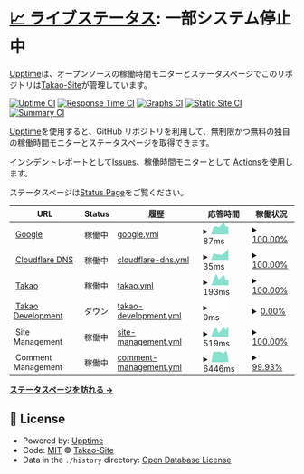 # [📈 ライブステータス](https://monitor.takao.eu.org): <!--live status--> **一部システム停止中**

[Upptime](https://github.com/upptime/upptime)は、オープンソースの稼働時間モニターとステータスページでこのリポジトリは[Takao-Site](https://monitor.takao.eu.org)が管理しています。

[![Uptime CI](https://github.com/Takao-Site/monitor.takao.eu.org/workflows/Uptime%20CI/badge.svg)](https://github.com/Takao-Site/monitor.takao.eu.org/actions?query=workflow%3A%22Uptime+CI%22)
[![Response Time CI](https://github.com/Takao-Site/monitor.takao.eu.org/workflows/Response%20Time%20CI/badge.svg)](https://github.com/Takao-Site/monitor.takao.eu.org/actions?query=workflow%3A%22Response+Time+CI%22)
[![Graphs CI](https://github.com/Takao-Site/monitor.takao.eu.org/workflows/Graphs%20CI/badge.svg)](https://github.com/Takao-Site/monitor.takao.eu.org/actions?query=workflow%3A%22Graphs+CI%22)
[![Static Site CI](https://github.com/Takao-Site/monitor.takao.eu.org/workflows/Static%20Site%20CI/badge.svg)](https://github.com/Takao-Site/monitor.takao.eu.org/actions?query=workflow%3A%22Static+Site+CI%22)
[![Summary CI](https://github.com/Takao-Site/monitor.takao.eu.org/workflows/Summary%20CI/badge.svg)](https://github.com/Takao-Site/monitor.takao.eu.org/actions?query=workflow%3A%22Summary+CI%22)

[Upptime](https://upptime.js.org)を使用すると、GitHub リポジトリを利用して、無制限かつ無料の独自の稼働時間モニターとステータスページを取得できます。

インシデントレポートとして[Issues](https://github.com/Takao-Site/monitor.takao.eu.org/issues)、稼働時間モニターとして [Actions](https://github.com/Takao-Site/monitor.takao.eu.org/actions)を使用します。

ステータスページは[Status Page](https://monitor.takao.eu.org)をご覧ください。

<!--start: status pages-->
<!-- This summary is generated by Upptime (https://github.com/upptime/upptime) -->
<!-- Do not edit this manually, your changes will be overwritten -->
<!-- prettier-ignore -->
| URL | Status | 履歴 | 応答時間 | 稼働状況 |
| --- | ------ | ------- | ------------- | ------ |
| <img alt="" src="https://icons.duckduckgo.com/ip3/www.google.com.ico" height="13"> [Google](https://www.google.com) | 稼働中 | [google.yml](https://github.com/Takao-site/monitor.takao.eu.org/commits/HEAD/history/google.yml) | <details><summary><img alt="応答時間のグラフ" src="./graphs/google/response-time-week.png" height="20"> 87ms</summary><br><a href="https://monitor.takao.eu.org/history/google"><img alt="応答時間 102" src="https://img.shields.io/endpoint?url=https%3A%2F%2Fraw.githubusercontent.com%2FTakao-site%2Fmonitor.takao.eu.org%2FHEAD%2Fapi%2Fgoogle%2Fresponse-time.json"></a><br><a href="https://monitor.takao.eu.org/history/google"><img alt="1日の応答時間 80" src="https://img.shields.io/endpoint?url=https%3A%2F%2Fraw.githubusercontent.com%2FTakao-site%2Fmonitor.takao.eu.org%2FHEAD%2Fapi%2Fgoogle%2Fresponse-time-day.json"></a><br><a href="https://monitor.takao.eu.org/history/google"><img alt="1週間の応答時間 87" src="https://img.shields.io/endpoint?url=https%3A%2F%2Fraw.githubusercontent.com%2FTakao-site%2Fmonitor.takao.eu.org%2FHEAD%2Fapi%2Fgoogle%2Fresponse-time-week.json"></a><br><a href="https://monitor.takao.eu.org/history/google"><img alt="1ヶ月の応答時間 89" src="https://img.shields.io/endpoint?url=https%3A%2F%2Fraw.githubusercontent.com%2FTakao-site%2Fmonitor.takao.eu.org%2FHEAD%2Fapi%2Fgoogle%2Fresponse-time-month.json"></a><br><a href="https://monitor.takao.eu.org/history/google"><img alt="1年間の応答時間 102" src="https://img.shields.io/endpoint?url=https%3A%2F%2Fraw.githubusercontent.com%2FTakao-site%2Fmonitor.takao.eu.org%2FHEAD%2Fapi%2Fgoogle%2Fresponse-time-year.json"></a></details> | <details><summary><a href="https://monitor.takao.eu.org/history/google">100.00%</a></summary><a href="https://monitor.takao.eu.org/history/google"><img alt="稼働状況 100.00%" src="https://img.shields.io/endpoint?url=https%3A%2F%2Fraw.githubusercontent.com%2FTakao-site%2Fmonitor.takao.eu.org%2FHEAD%2Fapi%2Fgoogle%2Fuptime.json"></a><br><a href="https://monitor.takao.eu.org/history/google"><img alt="１日の稼働状況 100.00%" src="https://img.shields.io/endpoint?url=https%3A%2F%2Fraw.githubusercontent.com%2FTakao-site%2Fmonitor.takao.eu.org%2FHEAD%2Fapi%2Fgoogle%2Fuptime-day.json"></a><br><a href="https://monitor.takao.eu.org/history/google"><img alt="1週間の稼働状況 100.00%" src="https://img.shields.io/endpoint?url=https%3A%2F%2Fraw.githubusercontent.com%2FTakao-site%2Fmonitor.takao.eu.org%2FHEAD%2Fapi%2Fgoogle%2Fuptime-week.json"></a><br><a href="https://monitor.takao.eu.org/history/google"><img alt="1ヶ月の稼働状況 100.00%" src="https://img.shields.io/endpoint?url=https%3A%2F%2Fraw.githubusercontent.com%2FTakao-site%2Fmonitor.takao.eu.org%2FHEAD%2Fapi%2Fgoogle%2Fuptime-month.json"></a><br><a href="https://monitor.takao.eu.org/history/google"><img alt="１年間の稼働状況 100.00%" src="https://img.shields.io/endpoint?url=https%3A%2F%2Fraw.githubusercontent.com%2FTakao-site%2Fmonitor.takao.eu.org%2FHEAD%2Fapi%2Fgoogle%2Fuptime-year.json"></a></details>
| <img alt="" src="https://icons.duckduckgo.com/ip3/null.ico" height="13"> [Cloudflare DNS](1.1.1.1) | 稼働中 | [cloudflare-dns.yml](https://github.com/Takao-site/monitor.takao.eu.org/commits/HEAD/history/cloudflare-dns.yml) | <details><summary><img alt="応答時間のグラフ" src="./graphs/cloudflare-dns/response-time-week.png" height="20"> 35ms</summary><br><a href="https://monitor.takao.eu.org/history/cloudflare-dns"><img alt="応答時間 623" src="https://img.shields.io/endpoint?url=https%3A%2F%2Fraw.githubusercontent.com%2FTakao-site%2Fmonitor.takao.eu.org%2FHEAD%2Fapi%2Fcloudflare-dns%2Fresponse-time.json"></a><br><a href="https://monitor.takao.eu.org/history/cloudflare-dns"><img alt="1日の応答時間 59" src="https://img.shields.io/endpoint?url=https%3A%2F%2Fraw.githubusercontent.com%2FTakao-site%2Fmonitor.takao.eu.org%2FHEAD%2Fapi%2Fcloudflare-dns%2Fresponse-time-day.json"></a><br><a href="https://monitor.takao.eu.org/history/cloudflare-dns"><img alt="1週間の応答時間 35" src="https://img.shields.io/endpoint?url=https%3A%2F%2Fraw.githubusercontent.com%2FTakao-site%2Fmonitor.takao.eu.org%2FHEAD%2Fapi%2Fcloudflare-dns%2Fresponse-time-week.json"></a><br><a href="https://monitor.takao.eu.org/history/cloudflare-dns"><img alt="1ヶ月の応答時間 55" src="https://img.shields.io/endpoint?url=https%3A%2F%2Fraw.githubusercontent.com%2FTakao-site%2Fmonitor.takao.eu.org%2FHEAD%2Fapi%2Fcloudflare-dns%2Fresponse-time-month.json"></a><br><a href="https://monitor.takao.eu.org/history/cloudflare-dns"><img alt="1年間の応答時間 623" src="https://img.shields.io/endpoint?url=https%3A%2F%2Fraw.githubusercontent.com%2FTakao-site%2Fmonitor.takao.eu.org%2FHEAD%2Fapi%2Fcloudflare-dns%2Fresponse-time-year.json"></a></details> | <details><summary><a href="https://monitor.takao.eu.org/history/cloudflare-dns">100.00%</a></summary><a href="https://monitor.takao.eu.org/history/cloudflare-dns"><img alt="稼働状況 100.00%" src="https://img.shields.io/endpoint?url=https%3A%2F%2Fraw.githubusercontent.com%2FTakao-site%2Fmonitor.takao.eu.org%2FHEAD%2Fapi%2Fcloudflare-dns%2Fuptime.json"></a><br><a href="https://monitor.takao.eu.org/history/cloudflare-dns"><img alt="１日の稼働状況 100.00%" src="https://img.shields.io/endpoint?url=https%3A%2F%2Fraw.githubusercontent.com%2FTakao-site%2Fmonitor.takao.eu.org%2FHEAD%2Fapi%2Fcloudflare-dns%2Fuptime-day.json"></a><br><a href="https://monitor.takao.eu.org/history/cloudflare-dns"><img alt="1週間の稼働状況 100.00%" src="https://img.shields.io/endpoint?url=https%3A%2F%2Fraw.githubusercontent.com%2FTakao-site%2Fmonitor.takao.eu.org%2FHEAD%2Fapi%2Fcloudflare-dns%2Fuptime-week.json"></a><br><a href="https://monitor.takao.eu.org/history/cloudflare-dns"><img alt="1ヶ月の稼働状況 100.00%" src="https://img.shields.io/endpoint?url=https%3A%2F%2Fraw.githubusercontent.com%2FTakao-site%2Fmonitor.takao.eu.org%2FHEAD%2Fapi%2Fcloudflare-dns%2Fuptime-month.json"></a><br><a href="https://monitor.takao.eu.org/history/cloudflare-dns"><img alt="１年間の稼働状況 100.00%" src="https://img.shields.io/endpoint?url=https%3A%2F%2Fraw.githubusercontent.com%2FTakao-site%2Fmonitor.takao.eu.org%2FHEAD%2Fapi%2Fcloudflare-dns%2Fuptime-year.json"></a></details>
| <img alt="" src="https://icons.duckduckgo.com/ip3/takao.eu.org.ico" height="13"> [Takao](https://takao.eu.org) | 稼働中 | [takao.yml](https://github.com/Takao-site/monitor.takao.eu.org/commits/HEAD/history/takao.yml) | <details><summary><img alt="応答時間のグラフ" src="./graphs/takao/response-time-week.png" height="20"> 193ms</summary><br><a href="https://monitor.takao.eu.org/history/takao"><img alt="応答時間 230" src="https://img.shields.io/endpoint?url=https%3A%2F%2Fraw.githubusercontent.com%2FTakao-site%2Fmonitor.takao.eu.org%2FHEAD%2Fapi%2Ftakao%2Fresponse-time.json"></a><br><a href="https://monitor.takao.eu.org/history/takao"><img alt="1日の応答時間 147" src="https://img.shields.io/endpoint?url=https%3A%2F%2Fraw.githubusercontent.com%2FTakao-site%2Fmonitor.takao.eu.org%2FHEAD%2Fapi%2Ftakao%2Fresponse-time-day.json"></a><br><a href="https://monitor.takao.eu.org/history/takao"><img alt="1週間の応答時間 193" src="https://img.shields.io/endpoint?url=https%3A%2F%2Fraw.githubusercontent.com%2FTakao-site%2Fmonitor.takao.eu.org%2FHEAD%2Fapi%2Ftakao%2Fresponse-time-week.json"></a><br><a href="https://monitor.takao.eu.org/history/takao"><img alt="1ヶ月の応答時間 332" src="https://img.shields.io/endpoint?url=https%3A%2F%2Fraw.githubusercontent.com%2FTakao-site%2Fmonitor.takao.eu.org%2FHEAD%2Fapi%2Ftakao%2Fresponse-time-month.json"></a><br><a href="https://monitor.takao.eu.org/history/takao"><img alt="1年間の応答時間 230" src="https://img.shields.io/endpoint?url=https%3A%2F%2Fraw.githubusercontent.com%2FTakao-site%2Fmonitor.takao.eu.org%2FHEAD%2Fapi%2Ftakao%2Fresponse-time-year.json"></a></details> | <details><summary><a href="https://monitor.takao.eu.org/history/takao">100.00%</a></summary><a href="https://monitor.takao.eu.org/history/takao"><img alt="稼働状況 99.40%" src="https://img.shields.io/endpoint?url=https%3A%2F%2Fraw.githubusercontent.com%2FTakao-site%2Fmonitor.takao.eu.org%2FHEAD%2Fapi%2Ftakao%2Fuptime.json"></a><br><a href="https://monitor.takao.eu.org/history/takao"><img alt="１日の稼働状況 100.00%" src="https://img.shields.io/endpoint?url=https%3A%2F%2Fraw.githubusercontent.com%2FTakao-site%2Fmonitor.takao.eu.org%2FHEAD%2Fapi%2Ftakao%2Fuptime-day.json"></a><br><a href="https://monitor.takao.eu.org/history/takao"><img alt="1週間の稼働状況 100.00%" src="https://img.shields.io/endpoint?url=https%3A%2F%2Fraw.githubusercontent.com%2FTakao-site%2Fmonitor.takao.eu.org%2FHEAD%2Fapi%2Ftakao%2Fuptime-week.json"></a><br><a href="https://monitor.takao.eu.org/history/takao"><img alt="1ヶ月の稼働状況 100.00%" src="https://img.shields.io/endpoint?url=https%3A%2F%2Fraw.githubusercontent.com%2FTakao-site%2Fmonitor.takao.eu.org%2FHEAD%2Fapi%2Ftakao%2Fuptime-month.json"></a><br><a href="https://monitor.takao.eu.org/history/takao"><img alt="１年間の稼働状況 99.40%" src="https://img.shields.io/endpoint?url=https%3A%2F%2Fraw.githubusercontent.com%2FTakao-site%2Fmonitor.takao.eu.org%2FHEAD%2Fapi%2Ftakao%2Fuptime-year.json"></a></details>
| <img alt="" src="https://icons.duckduckgo.com/ip3/dev.takao.eu.org.ico" height="13"> [Takao Development](https://dev.takao.eu.org) | ダウン | [takao-development.yml](https://github.com/Takao-site/monitor.takao.eu.org/commits/HEAD/history/takao-development.yml) | <details><summary><img alt="応答時間のグラフ" src="./graphs/takao-development/response-time-week.png" height="20"> 0ms</summary><br><a href="https://monitor.takao.eu.org/history/takao-development"><img alt="応答時間 229" src="https://img.shields.io/endpoint?url=https%3A%2F%2Fraw.githubusercontent.com%2FTakao-site%2Fmonitor.takao.eu.org%2FHEAD%2Fapi%2Ftakao-development%2Fresponse-time.json"></a><br><a href="https://monitor.takao.eu.org/history/takao-development"><img alt="1日の応答時間 0" src="https://img.shields.io/endpoint?url=https%3A%2F%2Fraw.githubusercontent.com%2FTakao-site%2Fmonitor.takao.eu.org%2FHEAD%2Fapi%2Ftakao-development%2Fresponse-time-day.json"></a><br><a href="https://monitor.takao.eu.org/history/takao-development"><img alt="1週間の応答時間 0" src="https://img.shields.io/endpoint?url=https%3A%2F%2Fraw.githubusercontent.com%2FTakao-site%2Fmonitor.takao.eu.org%2FHEAD%2Fapi%2Ftakao-development%2Fresponse-time-week.json"></a><br><a href="https://monitor.takao.eu.org/history/takao-development"><img alt="1ヶ月の応答時間 0" src="https://img.shields.io/endpoint?url=https%3A%2F%2Fraw.githubusercontent.com%2FTakao-site%2Fmonitor.takao.eu.org%2FHEAD%2Fapi%2Ftakao-development%2Fresponse-time-month.json"></a><br><a href="https://monitor.takao.eu.org/history/takao-development"><img alt="1年間の応答時間 229" src="https://img.shields.io/endpoint?url=https%3A%2F%2Fraw.githubusercontent.com%2FTakao-site%2Fmonitor.takao.eu.org%2FHEAD%2Fapi%2Ftakao-development%2Fresponse-time-year.json"></a></details> | <details><summary><a href="https://monitor.takao.eu.org/history/takao-development">0.00%</a></summary><a href="https://monitor.takao.eu.org/history/takao-development"><img alt="稼働状況 37.55%" src="https://img.shields.io/endpoint?url=https%3A%2F%2Fraw.githubusercontent.com%2FTakao-site%2Fmonitor.takao.eu.org%2FHEAD%2Fapi%2Ftakao-development%2Fuptime.json"></a><br><a href="https://monitor.takao.eu.org/history/takao-development"><img alt="１日の稼働状況 0.00%" src="https://img.shields.io/endpoint?url=https%3A%2F%2Fraw.githubusercontent.com%2FTakao-site%2Fmonitor.takao.eu.org%2FHEAD%2Fapi%2Ftakao-development%2Fuptime-day.json"></a><br><a href="https://monitor.takao.eu.org/history/takao-development"><img alt="1週間の稼働状況 0.00%" src="https://img.shields.io/endpoint?url=https%3A%2F%2Fraw.githubusercontent.com%2FTakao-site%2Fmonitor.takao.eu.org%2FHEAD%2Fapi%2Ftakao-development%2Fuptime-week.json"></a><br><a href="https://monitor.takao.eu.org/history/takao-development"><img alt="1ヶ月の稼働状況 4.67%" src="https://img.shields.io/endpoint?url=https%3A%2F%2Fraw.githubusercontent.com%2FTakao-site%2Fmonitor.takao.eu.org%2FHEAD%2Fapi%2Ftakao-development%2Fuptime-month.json"></a><br><a href="https://monitor.takao.eu.org/history/takao-development"><img alt="１年間の稼働状況 37.55%" src="https://img.shields.io/endpoint?url=https%3A%2F%2Fraw.githubusercontent.com%2FTakao-site%2Fmonitor.takao.eu.org%2FHEAD%2Fapi%2Ftakao-development%2Fuptime-year.json"></a></details>
| <img alt="" src="https://icons.duckduckgo.com/ip3/null.ico" height="13"> Site Management | 稼働中 | [site-management.yml](https://github.com/Takao-site/monitor.takao.eu.org/commits/HEAD/history/site-management.yml) | <details><summary><img alt="応答時間のグラフ" src="./graphs/site-management/response-time-week.png" height="20"> 519ms</summary><br><a href="https://monitor.takao.eu.org/history/site-management"><img alt="応答時間 511" src="https://img.shields.io/endpoint?url=https%3A%2F%2Fraw.githubusercontent.com%2FTakao-site%2Fmonitor.takao.eu.org%2FHEAD%2Fapi%2Fsite-management%2Fresponse-time.json"></a><br><a href="https://monitor.takao.eu.org/history/site-management"><img alt="1日の応答時間 722" src="https://img.shields.io/endpoint?url=https%3A%2F%2Fraw.githubusercontent.com%2FTakao-site%2Fmonitor.takao.eu.org%2FHEAD%2Fapi%2Fsite-management%2Fresponse-time-day.json"></a><br><a href="https://monitor.takao.eu.org/history/site-management"><img alt="1週間の応答時間 519" src="https://img.shields.io/endpoint?url=https%3A%2F%2Fraw.githubusercontent.com%2FTakao-site%2Fmonitor.takao.eu.org%2FHEAD%2Fapi%2Fsite-management%2Fresponse-time-week.json"></a><br><a href="https://monitor.takao.eu.org/history/site-management"><img alt="1ヶ月の応答時間 558" src="https://img.shields.io/endpoint?url=https%3A%2F%2Fraw.githubusercontent.com%2FTakao-site%2Fmonitor.takao.eu.org%2FHEAD%2Fapi%2Fsite-management%2Fresponse-time-month.json"></a><br><a href="https://monitor.takao.eu.org/history/site-management"><img alt="1年間の応答時間 511" src="https://img.shields.io/endpoint?url=https%3A%2F%2Fraw.githubusercontent.com%2FTakao-site%2Fmonitor.takao.eu.org%2FHEAD%2Fapi%2Fsite-management%2Fresponse-time-year.json"></a></details> | <details><summary><a href="https://monitor.takao.eu.org/history/site-management">100.00%</a></summary><a href="https://monitor.takao.eu.org/history/site-management"><img alt="稼働状況 94.25%" src="https://img.shields.io/endpoint?url=https%3A%2F%2Fraw.githubusercontent.com%2FTakao-site%2Fmonitor.takao.eu.org%2FHEAD%2Fapi%2Fsite-management%2Fuptime.json"></a><br><a href="https://monitor.takao.eu.org/history/site-management"><img alt="１日の稼働状況 100.00%" src="https://img.shields.io/endpoint?url=https%3A%2F%2Fraw.githubusercontent.com%2FTakao-site%2Fmonitor.takao.eu.org%2FHEAD%2Fapi%2Fsite-management%2Fuptime-day.json"></a><br><a href="https://monitor.takao.eu.org/history/site-management"><img alt="1週間の稼働状況 100.00%" src="https://img.shields.io/endpoint?url=https%3A%2F%2Fraw.githubusercontent.com%2FTakao-site%2Fmonitor.takao.eu.org%2FHEAD%2Fapi%2Fsite-management%2Fuptime-week.json"></a><br><a href="https://monitor.takao.eu.org/history/site-management"><img alt="1ヶ月の稼働状況 100.00%" src="https://img.shields.io/endpoint?url=https%3A%2F%2Fraw.githubusercontent.com%2FTakao-site%2Fmonitor.takao.eu.org%2FHEAD%2Fapi%2Fsite-management%2Fuptime-month.json"></a><br><a href="https://monitor.takao.eu.org/history/site-management"><img alt="１年間の稼働状況 94.25%" src="https://img.shields.io/endpoint?url=https%3A%2F%2Fraw.githubusercontent.com%2FTakao-site%2Fmonitor.takao.eu.org%2FHEAD%2Fapi%2Fsite-management%2Fuptime-year.json"></a></details>
| <img alt="" src="https://icons.duckduckgo.com/ip3/null.ico" height="13"> Comment Management | 稼働中 | [comment-management.yml](https://github.com/Takao-site/monitor.takao.eu.org/commits/HEAD/history/comment-management.yml) | <details><summary><img alt="応答時間のグラフ" src="./graphs/comment-management/response-time-week.png" height="20"> 6446ms</summary><br><a href="https://monitor.takao.eu.org/history/comment-management"><img alt="応答時間 6104" src="https://img.shields.io/endpoint?url=https%3A%2F%2Fraw.githubusercontent.com%2FTakao-site%2Fmonitor.takao.eu.org%2FHEAD%2Fapi%2Fcomment-management%2Fresponse-time.json"></a><br><a href="https://monitor.takao.eu.org/history/comment-management"><img alt="1日の応答時間 4337" src="https://img.shields.io/endpoint?url=https%3A%2F%2Fraw.githubusercontent.com%2FTakao-site%2Fmonitor.takao.eu.org%2FHEAD%2Fapi%2Fcomment-management%2Fresponse-time-day.json"></a><br><a href="https://monitor.takao.eu.org/history/comment-management"><img alt="1週間の応答時間 6446" src="https://img.shields.io/endpoint?url=https%3A%2F%2Fraw.githubusercontent.com%2FTakao-site%2Fmonitor.takao.eu.org%2FHEAD%2Fapi%2Fcomment-management%2Fresponse-time-week.json"></a><br><a href="https://monitor.takao.eu.org/history/comment-management"><img alt="1ヶ月の応答時間 6486" src="https://img.shields.io/endpoint?url=https%3A%2F%2Fraw.githubusercontent.com%2FTakao-site%2Fmonitor.takao.eu.org%2FHEAD%2Fapi%2Fcomment-management%2Fresponse-time-month.json"></a><br><a href="https://monitor.takao.eu.org/history/comment-management"><img alt="1年間の応答時間 6104" src="https://img.shields.io/endpoint?url=https%3A%2F%2Fraw.githubusercontent.com%2FTakao-site%2Fmonitor.takao.eu.org%2FHEAD%2Fapi%2Fcomment-management%2Fresponse-time-year.json"></a></details> | <details><summary><a href="https://monitor.takao.eu.org/history/comment-management">99.93%</a></summary><a href="https://monitor.takao.eu.org/history/comment-management"><img alt="稼働状況 99.25%" src="https://img.shields.io/endpoint?url=https%3A%2F%2Fraw.githubusercontent.com%2FTakao-site%2Fmonitor.takao.eu.org%2FHEAD%2Fapi%2Fcomment-management%2Fuptime.json"></a><br><a href="https://monitor.takao.eu.org/history/comment-management"><img alt="１日の稼働状況 99.50%" src="https://img.shields.io/endpoint?url=https%3A%2F%2Fraw.githubusercontent.com%2FTakao-site%2Fmonitor.takao.eu.org%2FHEAD%2Fapi%2Fcomment-management%2Fuptime-day.json"></a><br><a href="https://monitor.takao.eu.org/history/comment-management"><img alt="1週間の稼働状況 99.93%" src="https://img.shields.io/endpoint?url=https%3A%2F%2Fraw.githubusercontent.com%2FTakao-site%2Fmonitor.takao.eu.org%2FHEAD%2Fapi%2Fcomment-management%2Fuptime-week.json"></a><br><a href="https://monitor.takao.eu.org/history/comment-management"><img alt="1ヶ月の稼働状況 99.98%" src="https://img.shields.io/endpoint?url=https%3A%2F%2Fraw.githubusercontent.com%2FTakao-site%2Fmonitor.takao.eu.org%2FHEAD%2Fapi%2Fcomment-management%2Fuptime-month.json"></a><br><a href="https://monitor.takao.eu.org/history/comment-management"><img alt="１年間の稼働状況 99.25%" src="https://img.shields.io/endpoint?url=https%3A%2F%2Fraw.githubusercontent.com%2FTakao-site%2Fmonitor.takao.eu.org%2FHEAD%2Fapi%2Fcomment-management%2Fuptime-year.json"></a></details>

<!--end: status pages-->

[**ステータスページを訪れる →**](https://monitor.takao.eu.org)

## 📄 License

- Powered by: [Upptime](https://github.com/upptime/upptime)
- Code: [MIT](./LICENSE) © [Takao-Site](https://monitor.takao.eu.org)
- Data in the `./history` directory: [Open Database License](https://opendatacommons.org/licenses/odbl/1-0/)
